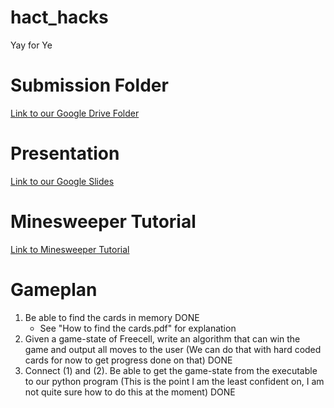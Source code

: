 # hact_hacks
Yay for Ye

# Submission Folder
[Link to our Google Drive Folder](https://drive.google.com/drive/folders/12oUe6Kj26X3ABUaW5ozf9dUtzn-DdZCR?usp=sharing)

# Presentation
[Link to our Google Slides](https://docs.google.com/presentation/d/1vq3z8pMyqgTU15y1LJ6cZ8jpDzcbsaDskctpWhPpRu4/edit?usp=sharing)

# Minesweeper Tutorial
[Link to Minesweeper Tutorial](https://www.begin.re/)

# Gameplan
1. Be able to find the cards in memory DONE
    - See "How to find the cards.pdf" for explanation
3. Given a game-state of Freecell, write an algorithm that can win the game and output all moves to the user (We can do that with hard coded cards for now to get progress done on that) DONE
4. Connect (1) and (2). Be able to get the game-state from the executable to our python program (This is the point I am the least confident on, I am not quite sure how to do this at the moment) DONE
